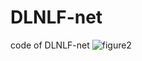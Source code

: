 # DLNLF-net
code of DLNLF-net
![figure2](https://user-images.githubusercontent.com/84056810/130406640-065e6eaf-ef8b-4992-9df2-493c64bc04fa.png)
